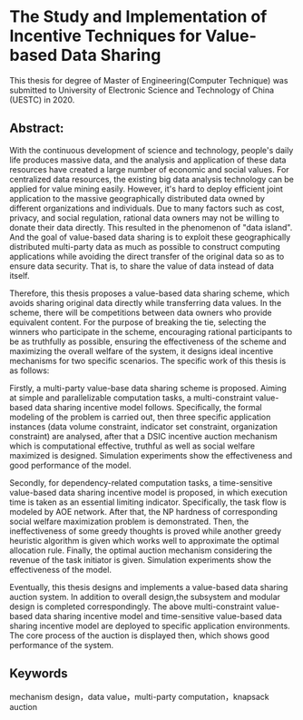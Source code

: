 # The Study and Implementation of Incentive  Techniques for Value-based Data Sharing
This thesis  for degree of Master of Engineering(Computer Technique) was submitted to University of Electronic Science and Technology of China (UESTC) in 2020.

## Abstract:

With the continuous development of science and technology, people's daily life produces massive data, and the analysis and application of these data resources have created a large number of economic and social values. For centralized data resources, the existing big data analysis technology can be applied for value mining easily. However, it's hard to deploy efficient joint application to the massive geographically distributed data owned by different organizations and individuals. Due to many factors such as cost, privacy, and social regulation, rational data owners may not be willing to donate their data directly. This resulted in the phenomenon of "data island". And the goal of value-based data sharing is to exploit these geographically distributed multi-party data as much as possible to construct computing applications while avoiding the direct transfer of the original data so as to ensure data security. That is, to share the value of data instead of data itself.

Therefore, this thesis proposes a value-based data sharing scheme, which avoids sharing original data directly while transferring data values. In the scheme, there will be competitions between data owners who provide equivalent content. For the purpose of breaking the tie, selecting the winners who participate in the scheme, encouraging rational participants to be as truthfully as possible, ensuring the effectiveness of the scheme and maximizing the overall welfare of the system, it designs ideal incentive mechanisms for two specific scenarios. The specific work of this thesis is as follows:

Firstly, a multi-party value-base data sharing scheme is proposed. Aiming at simple and parallelizable computation tasks, a multi-constraint value-based data sharing incentive model follows. Specifically, the formal modeling of the problem is carried out, then three specific application instances (data volume constraint, indicator set constraint, organization constraint) are analysed, after that a DSIC incentive auction mechanism which is computational effective, truthful as well as social welfare maximized is designed. Simulation experiments show the effectiveness and good performance of the model.

Secondly, for dependency-related computation tasks, a time-sensitive value-based data sharing incentive model is proposed, in which execution time is taken as an essential limiting indicator. Specifically, the task flow is modeled by AOE network. After that, the NP hardness of corresponding social welfare maximization problem is demonstrated. Then, the ineffectiveness of some greedy thoughts is proved while another greedy heuristic algorithm is given which works well to approximate the optimal allocation rule. Finally, the optimal auction mechanism considering the revenue of the task initiator is given. Simulation experiments show the effectiveness of the model.

Eventually, this thesis designs and implements a value-based data sharing auction system. In addition to overall design,the subsystem and modular design is completed correspondingly. The above multi-constraint value-based data sharing incentive model and time-sensitive value-based data sharing incentive model are deployed to specific application environments. The core process of the auction is displayed then, which shows good performance of the system.

## Keywords

mechanism design，data value，multi-party computation，knapsack auction

